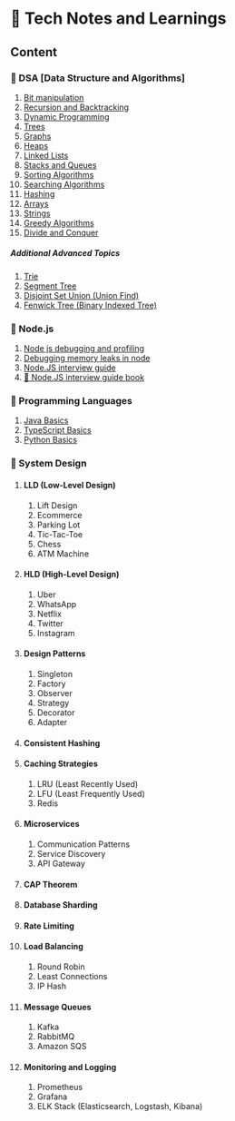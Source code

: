 # 📖 Tech Notes and Learnings
## **Content**

### 🚀 DSA [Data Structure and Algorithms]
1. [Bit manipulation](data-structure-and-algorithms/bit-manipultation.md)
2. [Recursion and Backtracking](data-structure-and-algorithms/recursion-and-backtracking.md)
3. [Dynamic Programming](data-structure-and-algorithms/dynamic-programming.md)
4. [Trees](data-structure-and-algorithms/trees.md)
5. [Graphs](data-structure-and-algorithms/graphs.md)
6. [Heaps](data-structure-and-algorithms/heaps.md)
7. [Linked Lists](data-structure-and-algorithms/linked-lists.md)
8. [Stacks and Queues](data-structure-and-algorithms/stacks-and-queues.md)
9. [Sorting Algorithms](data-structure-and-algorithms/sorting-algorithms.md)
10. [Searching Algorithms](data-structure-and-algorithms/searching-algorithms.md)
11. [Hashing](data-structure-and-algorithms/hashing.md)
12. [Arrays](data-structure-and-algorithms/arrays.md)
13. [Strings](data-structure-and-algorithms/strings.md)
14. [Greedy Algorithms](data-structure-and-algorithms/greedy-algorithms.md)
15. [Divide and Conquer](data-structure-and-algorithms/divide-and-conquer.md)

##### Additional Advanced Topics
1. [Trie](data-structure-and-algorithms/trie.md)
2. [Segment Tree](data-structure-and-algorithms/segment-tree.md)
3. [Disjoint Set Union (Union Find)](data-structure-and-algorithms/disjoint-set-union.md)
4. [Fenwick Tree (Binary Indexed Tree)](data-structure-and-algorithms/fenwick-tree.md)


### 🚀 Node.js 
1. [Node js debugging and profiling](node-js/nodejs-debugging.md)
2. [Debugging memory leaks in node](node-js/memory-leak.md)
3. [Node.JS interview guide](node-js/interview-guide.md)
4. [ 📖 Node.JS interview guide book](node-js/nodejs-inteview-guide.pdf)

### 🚀 Programming Languages
1. [Java Basics](languages/java.md)
2. [TypeScript Basics](languages/typescript.md)
3. [Python Basics](languages/python.md)

### 🚀 System Design
1. #### LLD (Low-Level Design)
    1. Lift Design
    2. Ecommerce 
    3. Parking Lot
    4. Tic-Tac-Toe
    5. Chess 
    6. ATM Machine

2. #### HLD (High-Level Design)
    1. Uber
    2. WhatsApp
    3. Netflix
    4. Twitter
    5. Instagram
3. #### Design Patterns
    1. Singleton
    2. Factory
    3. Observer
    4. Strategy
    5. Decorator
    6. Adapter
4. #### Consistent Hashing
5. #### Caching Strategies
    1. LRU (Least Recently Used)
    2. LFU (Least Frequently Used)
    3. Redis

6. #### Microservices
    1. Communication Patterns
    2. Service Discovery
    3. API Gateway

7. #### CAP Theorem

8. #### Database Sharding

9. #### Rate Limiting

10. #### Load Balancing
    1. Round Robin
    2. Least Connections
    3. IP Hash
11. #### Message Queues
    1. Kafka
    2. RabbitMQ
    3. Amazon SQS

12. #### Monitoring and Logging
    1. Prometheus
    2. Grafana
    3. ELK Stack (Elasticsearch, Logstash, Kibana)